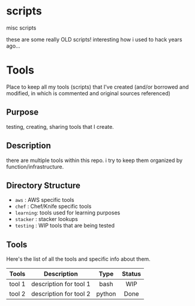 # scripts
misc scripts

these are some really OLD scripts!
interesting how i used to hack years ago...
# Tools

Place to keep all my tools (scripts) that I've created (and/or borrowed and
modified, in which is commented and original sources referenced)

## Purpose

testing, creating, sharing tools that I create.

## Description

there are multiple tools within this repo.
i try to keep them organized by function/infrastructure.

## Directory Structure

 - `aws`     : AWS specific tools
 - `chef`    : Chef/Knife specific tools
 - `learning`: tools used for learning purposes
 - `stacker` : stacker lookups
 - `testing` : WIP tools that are being tested

## Tools

Here's the list of all the tools and specific info about them.

| Tools | Description | Type | Status |
|---------|-------------|:----:|:------:|
| tool 1 | description for tool 1 | bash | WIP |
| tool 2 | description for tool 2 | python | Done |
